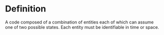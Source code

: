 # Definition

A code composed of a combination of entities each of which can assume
one of two possible states. Each entity must be identifiable in time or
space.
